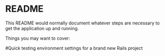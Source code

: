 # README

This README would normally document whatever steps are necessary to get the
application up and running.

Things you may want to cover:

#Quick testing environment settings for a brand new Rails project
